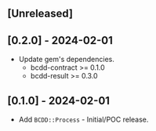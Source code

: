 ## [Unreleased]

## [0.2.0] - 2024-02-01

- Update gem's dependencies.
  - bcdd-contract >= 0.1.0
  - bcdd-result >= 0.3.0

## [0.1.0] - 2024-02-01

- Add `BCDD::Process` - Initial/POC release.
